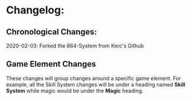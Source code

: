 # Changelog:

## Chronological Changes:

2020-02-03: Forked the 864-System from Kerc's Github

## Game Element Changes

These changes will group changes around a specific game element. For example, all the Skill System changes will be under a heading named **Skill System** while magic would be under the **Magic** heading.



